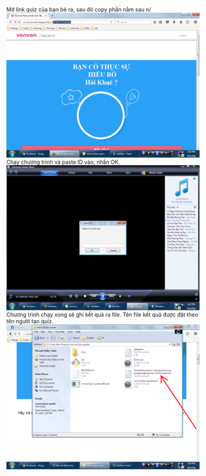 Mở link quiz của bạn bè ra, sau đó copy phần nằm sau n/
![Bước 1](img/1.png?raw=true)
Chạy chương trình và paste ID vào, nhấn OK.
![Bước 2](img/2.png?raw=true)
Chương trình chạy xong sẽ ghi kết quả ra file. Tên file kết quả được đặt theo tên người tạo quiz.
![Bước 3](img/3.png?raw=true)